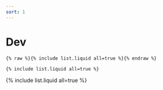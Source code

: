 ```yaml
---
sort: 1
---
```


# Dev

```
{% raw %}{% include list.liquid all=true %}{% endraw %}

{% include list.liquid all=true %}
```

{% include list.liquid all=true %}

